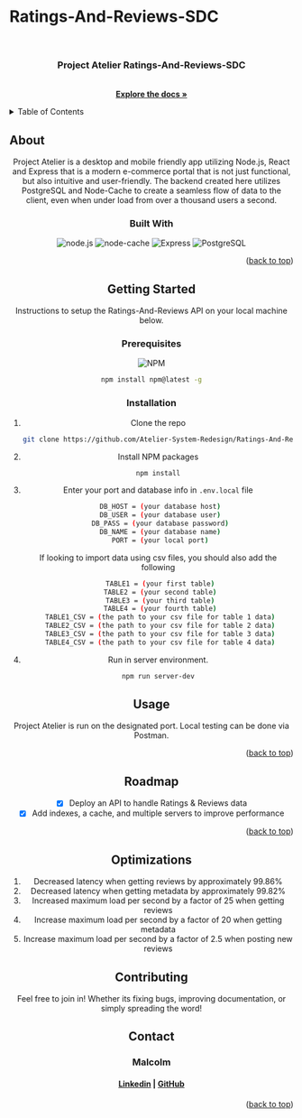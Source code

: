# Ratings-And-Reviews-SDC

<a id='readme-top'> </a>

<br />
<div align="center">
  <a href="https://github.com/Atelier-System-Redesign/Ratings-And-Reviews-SDC">
    <!-- <img src="" alt="finance tracker logo" width="50" height="50" /> -->
  </a>
  <h3 align="center">
    Project Atelier Ratings-And-Reviews-SDC
  </h3>
  <p align="center">
    <br />
    <a href="https://github.com/Atelier-System-Redesign/Ratings-And-Reviews-SDC"><strong>Explore the docs »</strong></a>
    <br />
  </p>
</div>

<details>
  <summary>Table of Contents</summary>
  <ol>
    <li>
      <a href="#about">About</a>
      <ul>
        <li>
          <a href="#built-with">Built With</a>
        </li>
      </ul>
    </li>
    <li>
      <a href="#getting-started">Getting Started</a>
      <ul>
        <li>
          <a href="#prerequisites">Prerequisites</a>
        </li>
        <li>
          <a href="#installation">Installation</a>
        </li>
      </ul>
    </li>
    <li>
      <a href="#usage">Usage</a>
    </li>
    <li>
      <a href="#roadmap">Roadmap</a>
    </li>
    <li>
      <a href="#optimizations">Optimizations</a>
    </li>
    <li>
      <a href="#contributing">Contributing</a>
    </li>
    <li>
      <a href="#contact">Contact</a>
    </li>
  </ol>
</details>

## About

<div align="center">
   
<p>
  Project Atelier is a desktop and mobile friendly app utilizing Node.js, React and Express that is a modern e-commerce portal that is not just functional, but also intuitive and user-friendly. The backend created here utilizes PostgreSQL and Node-Cache to create a seamless flow of data to the client, even when under load from over a thousand users a second.

### Built With

![node.js](https://img.shields.io/badge/node-%23000000.svg?style=for-the-badge&logo=node.js)
![node-cache](https://img.shields.io/badge/node--cache-%23000000.svg?style=for-the-badge&logo=node.js)
![Express](https://img.shields.io/badge/express-%23000000.svg?style=for-the-badge&express=next.js)
![PostgreSQL](https://img.shields.io/badge/PostgreSQL-%23000000.svg?style=for-the-badge&logo=postgresql)

<p align="right">
  (<a href="#readme-top">back to top</a>)
</p>

## Getting Started

<p>
    Instructions to setup the Ratings-And-Reviews API on your local machine below.
</p>

### Prerequisites

![NPM](https://img.shields.io/badge/NPM-%23000000.svg?style=for-the-badge&logo=npm&logoColor=white)

```sh
npm install npm@latest -g
```

### Installation

1. Clone the repo
   ```sh
   git clone https://github.com/Atelier-System-Redesign/Ratings-And-Reviews-SDC.git
   ```
2. Install NPM packages
   ```sh
   npm install
   ```
3. Enter your port and database info in `.env.local` file
   ```sh
    DB_HOST = (your database host)
    DB_USER = (your database user)
    DB_PASS = (your database password)
    DB_NAME = (your database name)
    PORT = (your local port)
   ```
   If looking to import data using csv files, you should also add the following
   ```sh
    TABLE1 = (your first table)
    TABLE2 = (your second table)
    TABLE3 = (your third table)
    TABLE4 = (your fourth table)
    TABLE1_CSV = (the path to your csv file for table 1 data)
    TABLE2_CSV = (the path to your csv file for table 2 data)
    TABLE3_CSV = (the path to your csv file for table 3 data)
    TABLE4_CSV = (the path to your csv file for table 4 data)
   ```
4. Run in server environment.
   ```sh
   npm run server-dev
   ```

## Usage

Project Atelier is run on the designated port. Local testing can be done via Postman.

<p align="right">(<a href="#readme-top">back to top</a>)</p>

<!-- ROADMAP -->

## Roadmap

- [x] Deploy an API to handle Ratings & Reviews data
- [x] Add indexes, a cache, and multiple servers to improve performance

<p align="right">(<a href="#readme-top">back to top</a>)</p>

## Optimizations

1.  Decreased latency when getting reviews by approximately 99.86%
2.  Decreased latency when getting metadata by approximately 99.82%
3.  Increased maximum load per second by a factor of 25 when getting reviews
4.  Increase maximum load per second by a factor of 20 when getting metadata
5.  Increase maximum load per second by a factor of 2.5 when posting new reviews
<!-- CONTRIBUTING -->

## Contributing

Feel free to join in! Whether its fixing bugs, improving documentation, or
simply spreading the word!

<!-- CONTACT -->

## Contact

<h3 align='center'> Malcolm</h3>
<h4 align='center'>
  <a href="https://www.linkedin.com/in/MalcolmKam/">Linkedin</a> |
  <a href="https://github.com/MalcolmKam">GitHub</a>
</h4>

<p align="right">(<a href="#readme-top">back to top</a>)</p>

